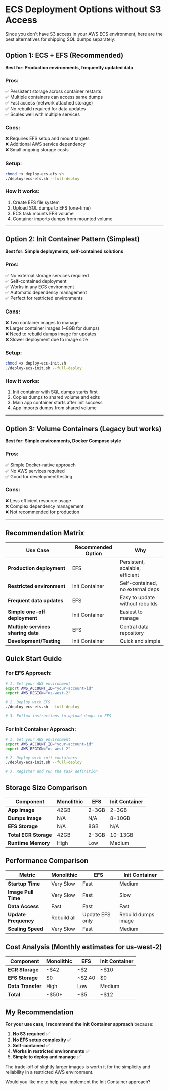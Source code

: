 # ECS Deployment Options without S3 Access

Since you don't have S3 access in your AWS ECS environment, here are the best alternatives for shipping SQL dumps separately:

## Option 1: ECS + EFS (Recommended)

**Best for: Production environments, frequently updated data**

### Pros:
✅ Persistent storage across container restarts  
✅ Multiple containers can access same dumps  
✅ Fast access (network attached storage)  
✅ No rebuild required for data updates  
✅ Scales well with multiple services  

### Cons:
❌ Requires EFS setup and mount targets  
❌ Additional AWS service dependency  
❌ Small ongoing storage costs  

### Setup:
```bash
chmod +x deploy-ecs-efs.sh
./deploy-ecs-efs.sh --full-deploy
```

### How it works:
1. Create EFS file system
2. Upload SQL dumps to EFS (one-time)
3. ECS task mounts EFS volume
4. Container imports dumps from mounted volume

---

## Option 2: Init Container Pattern (Simplest)

**Best for: Simple deployments, self-contained solutions**

### Pros:
✅ No external storage services required  
✅ Self-contained deployment  
✅ Works in any ECS environment  
✅ Automatic dependency management  
✅ Perfect for restricted environments  

### Cons:
❌ Two container images to manage  
❌ Larger container images (~8GB for dumps)  
❌ Need to rebuild dumps image for updates  
❌ Slower deployment due to image size  

### Setup:
```bash
chmod +x deploy-ecs-init.sh
./deploy-ecs-init.sh --full-deploy
```

### How it works:
1. Init container with SQL dumps starts first
2. Copies dumps to shared volume and exits
3. Main app container starts after init success
4. App imports dumps from shared volume

---

## Option 3: Volume Containers (Legacy but works)

**Best for: Simple environments, Docker Compose style**

### Pros:
✅ Simple Docker-native approach  
✅ No AWS services required  
✅ Good for development/testing  

### Cons:
❌ Less efficient resource usage  
❌ Complex dependency management  
❌ Not recommended for production  

---

## Recommendation Matrix

| Use Case | Recommended Option | Why |
|----------|-------------------|-----|
| **Production deployment** | EFS | Persistent, scalable, efficient |
| **Restricted environment** | Init Container | Self-contained, no external deps |
| **Frequent data updates** | EFS | Easy to update without rebuilds |
| **Simple one-off deployment** | Init Container | Easiest to manage |
| **Multiple services sharing data** | EFS | Central data repository |
| **Development/Testing** | Init Container | Quick and simple |

## Quick Start Guide

### For EFS Approach:
```bash
# 1. Set your AWS environment
export AWS_ACCOUNT_ID="your-account-id"
export AWS_REGION="us-west-2"

# 2. Deploy with EFS
./deploy-ecs-efs.sh --full-deploy

# 3. Follow instructions to upload dumps to EFS
```

### For Init Container Approach:
```bash
# 1. Set your AWS environment
export AWS_ACCOUNT_ID="your-account-id"
export AWS_REGION="us-west-2"

# 2. Deploy with init containers
./deploy-ecs-init.sh --full-deploy

# 3. Register and run the task definition
```

## Storage Size Comparison

| Component | Monolithic | EFS | Init Container |
|-----------|------------|-----|----------------|
| **App Image** | 42GB | 2-3GB | 2-3GB |
| **Dumps Image** | N/A | N/A | 8-10GB |
| **EFS Storage** | N/A | 8GB | N/A |
| **Total ECR Storage** | 42GB | 2-3GB | 10-13GB |
| **Runtime Memory** | High | Low | Medium |

## Performance Comparison

| Metric | Monolithic | EFS | Init Container |
|--------|------------|-----|----------------|
| **Startup Time** | Very Slow | Fast | Medium |
| **Image Pull Time** | Very Slow | Fast | Slow |
| **Data Access** | Fast | Fast | Fast |
| **Update Frequency** | Rebuild all | Update EFS only | Rebuild dumps image |
| **Scaling Speed** | Very Slow | Fast | Medium |

## Cost Analysis (Monthly estimates for us-west-2)

| Component | Monolithic | EFS | Init Container |
|-----------|------------|-----|----------------|
| **ECR Storage** | ~$42 | ~$2 | ~$10 |
| **EFS Storage** | $0 | ~$2.40 | $0 |
| **Data Transfer** | High | Low | Medium |
| **Total** | ~$50+ | ~$5 | ~$12 |

## My Recommendation

**For your use case, I recommend the Init Container approach** because:

1. **No S3 required** ✅
2. **No EFS setup complexity** ✅
3. **Self-contained** ✅
4. **Works in restricted environments** ✅
5. **Simple to deploy and manage** ✅

The trade-off of slightly larger images is worth it for the simplicity and reliability in a restricted AWS environment.

Would you like me to help you implement the Init Container approach?
